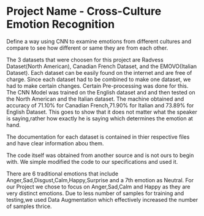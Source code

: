 # Project Name - Cross-Culture Emotion Recognition
Define a way using CNN to examine emotions from different cultures and compare to see how different or same they are from each other.

The 3 datasets that were choosen for this project are Radvess Dataset(North American), Canadian French Dataset, and the EMOVO(Italian Dataset). Each dataset can be easily found on the internet and are free of charge. Since each dataset had to be combined to make one dataset, we had to make certain changes. Certain Pre-processing was done for this. The CNN Model was trained on the English dataset and and then tested on the North American and the Italian dataset. The machine obtained and accuracy of 71.10% for Canadian French,71.90% for Italian and 73.89% for English Dataset. This goes to show that it does not matter what the speaker is saying,rather how exactly he is saying which determines the emotion at hand.

The documentation for each dataset is contained in thier respective files and have clear information abou them.

The code itself was obtained from another source and is not ours to begin with. We simple modified the code to our specifications and used it.

There are 6 traditional emotions that include Anger,Sad,Disgust,Calm,Happy,Surprise and a 7th emotion as Neutral. For our Project we chose to focus on Anger,Sad,Calm and Happy as they are very distinct emotions. Due to less number of samples for training and testing,we used Data Augmentation which effectively increased the number of samples thrice.
